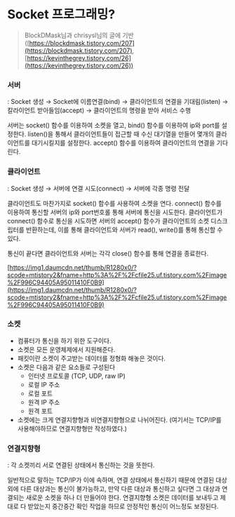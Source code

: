 # Socket 프로그래밍?

> BlockDMask님과 chrisysl님의 글에 기반 ([https://blockdmask.tistory.com/207](https://blockdmask.tistory.com/207), [https://kevinthegrey.tistory.com/26](https://kevinthegrey.tistory.com/26))
> 

### 서버

: Socket 생성 → Socket에 이름연결(bind) → 클라이언트의 연결을 기대림(listen) → 칼라이언트 받아들임(accept) → 클라이언트의 명령을 받아 서비스 수행

 서버는 socket() 함수를 이용하여 소켓을 열고, bind() 함수를 이용하여 ip와 port를 설정한다. listen()을 통해서 클라이언트들이 접근할 때 수신 대기열을 만들어 몇개의 클라이언트를 대기시킬지를 설정한다. accept() 함수를 이용하여 클라이언트의 연결을 기다린다.

### 클라이언트

: Socket 생성 → 서버에 연결 시도(connect) → 서버에 각종 명령 전달

클라이언트도 마찬가지로 socket() 함수를 사용하여 소켓을 연다. connect() 함수를 이용하여 통신할 서버의 ip와 port번호롤 통해 서버에 통신을 시도한다. 클라이언트가 connect() 함수로 통신을 시도하면 서버의 accept() 함수가 클라이언트의 소켓 디스크립터를 반환하는데, 이를 통해 클라이언트와 서버가 read(), write()를 통해 통신할 수 있다.

통신이 끝다면 클라이언트와 서버는 각각 close() 함수를 통해 연결을 종료한다.

[https://img1.daumcdn.net/thumb/R1280x0/?scode=mtistory2&fname=http%3A%2F%2Fcfile25.uf.tistory.com%2Fimage%2F996C94405A95011410F0B9](https://img1.daumcdn.net/thumb/R1280x0/?scode=mtistory2&fname=http%3A%2F%2Fcfile25.uf.tistory.com%2Fimage%2F996C94405A95011410F0B9)

### 소켓

- 컴퓨터가 통신을 하기 위한 도구이다.
- 소켓은 모든 운영체제에서 지원해준다.
- 패킷이란 소켓이 주고받는 데이터를 정형화 해놓은 것이다.
- 소켓은 다음과 같은 요소들로 구성된다
    - 인터넷 프로토콜 (TCP, UDP, raw IP)
    - 로컬 IP 주소
    - 로컬 포트
    - 원격 IP 주소
    - 원격 포트
- 소켓에는 크게 연결지향형과 비연결지향형으로 나뉘어진다. (여기서는 TCP/IP를 사용해야하므로 연결지향형만 작성하였다.)

### 연결지향형

: 각 소켓끼리 서로 연결된 상태에서 통신하는 것을 뜻한다.

일반적으로 말하는 TCP/IP가 이에 속하며, 연결 상태에서 통신하기 때문에 연결된 대상 외에 다른 대상과는 통신이 불가능하고, 만약 다른 대상과 통신하고 싶다면 그 대상과 연결되는 새로운 소켓을 하나 더 만들어야 한다. 연결지향형 소켓은 데이터를 보내두고 제대로 다 받았는지 중간중간 확인 작업을 하므로 안정적인 통신이 어느정도 보장된다.